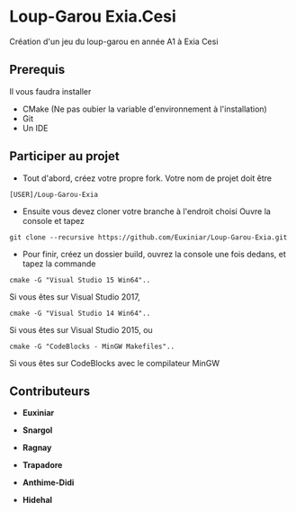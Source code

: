 # Loup-Garou Exia.Cesi
Création d'un jeu du loup-garou en année A1 à Exia Cesi

## Prerequis

Il vous faudra installer 
- CMake (Ne pas oubier la variable d'environnement à l'installation)
- Git
- Un IDE

## Participer au projet

- Tout d'abord, créez votre propre fork. Votre nom de projet doit être
```
[USER]/Loup-Garou-Exia
```

- Ensuite vous devez cloner votre branche à l'endroit choisi
Ouvre la console et tapez
```
git clone --recursive https://github.com/Euxiniar/Loup-Garou-Exia.git
```

- Pour finir, créez un dossier build, ouvrez la console une fois dedans, et tapez la commande
```
cmake -G "Visual Studio 15 Win64"..
```
Si vous êtes sur Visual Studio 2017,
```
cmake -G "Visual Studio 14 Win64"..
```
Si vous êtes sur Visual Studio 2015, ou
```
cmake -G "CodeBlocks - MinGW Makefiles"..
```
Si vous êtes sur CodeBlocks avec le compilateur MinGW

## Contributeurs
* **Euxiniar**

* **Snargol**

* **Ragnay**

* **Trapadore**

* **Anthime-Didi**

* **Hidehal**
